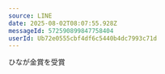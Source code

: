 ```yaml
---
source: LINE
date: 2025-08-02T08:07:55.928Z
messageId: 572590899847758404
userId: Ub72e0555cbf4df6c5440b4dc7993c71d
---
```


ひなが金賞を受賞